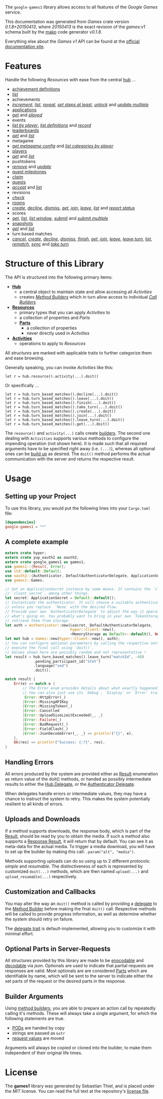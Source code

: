 <!---
DO NOT EDIT !
This file was generated automatically from 'src/mako/api/README.md.mako'
DO NOT EDIT !
-->
The `google-games1` library allows access to all features of the *Google Games* service.

This documentation was generated from *Games* crate version *0.1.8+20150413*, where *20150413* is the exact revision of the *games:v1* schema built by the [mako](http://www.makotemplates.org/) code generator *v0.1.8*.

Everything else about the *Games* *v1* API can be found at the
[official documentation site](https://developers.google.com/games/services/).
# Features

Handle the following *Resources* with ease from the central [hub](http://byron.github.io/google-apis-rs/google_games1/struct.Games.html) ... 

* [achievement definitions](http://byron.github.io/google-apis-rs/google_games1/struct.AchievementDefinition.html)
 * [*list*](http://byron.github.io/google-apis-rs/google_games1/struct.AchievementDefinitionListCall.html)
* achievements
 * [*increment*](http://byron.github.io/google-apis-rs/google_games1/struct.AchievementIncrementCall.html), [*list*](http://byron.github.io/google-apis-rs/google_games1/struct.AchievementListCall.html), [*reveal*](http://byron.github.io/google-apis-rs/google_games1/struct.AchievementRevealCall.html), [*set steps at least*](http://byron.github.io/google-apis-rs/google_games1/struct.AchievementSetStepsAtLeastCall.html), [*unlock*](http://byron.github.io/google-apis-rs/google_games1/struct.AchievementUnlockCall.html) and [*update multiple*](http://byron.github.io/google-apis-rs/google_games1/struct.AchievementUpdateMultipleCall.html)
* [applications](http://byron.github.io/google-apis-rs/google_games1/struct.Application.html)
 * [*get*](http://byron.github.io/google-apis-rs/google_games1/struct.ApplicationGetCall.html) and [*played*](http://byron.github.io/google-apis-rs/google_games1/struct.ApplicationPlayedCall.html)
* events
 * [*list by player*](http://byron.github.io/google-apis-rs/google_games1/struct.EventListByPlayerCall.html), [*list definitions*](http://byron.github.io/google-apis-rs/google_games1/struct.EventListDefinitionCall.html) and [*record*](http://byron.github.io/google-apis-rs/google_games1/struct.EventRecordCall.html)
* [leaderboards](http://byron.github.io/google-apis-rs/google_games1/struct.Leaderboard.html)
 * [*get*](http://byron.github.io/google-apis-rs/google_games1/struct.LeaderboardGetCall.html) and [*list*](http://byron.github.io/google-apis-rs/google_games1/struct.LeaderboardListCall.html)
* metagame
 * [*get metagame config*](http://byron.github.io/google-apis-rs/google_games1/struct.MetagameGetMetagameConfigCall.html) and [*list categories by player*](http://byron.github.io/google-apis-rs/google_games1/struct.MetagameListCategoriesByPlayerCall.html)
* [players](http://byron.github.io/google-apis-rs/google_games1/struct.Player.html)
 * [*get*](http://byron.github.io/google-apis-rs/google_games1/struct.PlayerGetCall.html) and [*list*](http://byron.github.io/google-apis-rs/google_games1/struct.PlayerListCall.html)
* pushtokens
 * [*remove*](http://byron.github.io/google-apis-rs/google_games1/struct.PushtokenRemoveCall.html) and [*update*](http://byron.github.io/google-apis-rs/google_games1/struct.PushtokenUpdateCall.html)
* [quest milestones](http://byron.github.io/google-apis-rs/google_games1/struct.QuestMilestone.html)
 * [*claim*](http://byron.github.io/google-apis-rs/google_games1/struct.QuestMilestoneClaimCall.html)
* [quests](http://byron.github.io/google-apis-rs/google_games1/struct.Quest.html)
 * [*accept*](http://byron.github.io/google-apis-rs/google_games1/struct.QuestAcceptCall.html) and [*list*](http://byron.github.io/google-apis-rs/google_games1/struct.QuestListCall.html)
* revisions
 * [*check*](http://byron.github.io/google-apis-rs/google_games1/struct.RevisionCheckCall.html)
* [rooms](http://byron.github.io/google-apis-rs/google_games1/struct.Room.html)
 * [*create*](http://byron.github.io/google-apis-rs/google_games1/struct.RoomCreateCall.html), [*decline*](http://byron.github.io/google-apis-rs/google_games1/struct.RoomDeclineCall.html), [*dismiss*](http://byron.github.io/google-apis-rs/google_games1/struct.RoomDismisCall.html), [*get*](http://byron.github.io/google-apis-rs/google_games1/struct.RoomGetCall.html), [*join*](http://byron.github.io/google-apis-rs/google_games1/struct.RoomJoinCall.html), [*leave*](http://byron.github.io/google-apis-rs/google_games1/struct.RoomLeaveCall.html), [*list*](http://byron.github.io/google-apis-rs/google_games1/struct.RoomListCall.html) and [*report status*](http://byron.github.io/google-apis-rs/google_games1/struct.RoomReportStatuCall.html)
* scores
 * [*get*](http://byron.github.io/google-apis-rs/google_games1/struct.ScoreGetCall.html), [*list*](http://byron.github.io/google-apis-rs/google_games1/struct.ScoreListCall.html), [*list window*](http://byron.github.io/google-apis-rs/google_games1/struct.ScoreListWindowCall.html), [*submit*](http://byron.github.io/google-apis-rs/google_games1/struct.ScoreSubmitCall.html) and [*submit multiple*](http://byron.github.io/google-apis-rs/google_games1/struct.ScoreSubmitMultipleCall.html)
* [snapshots](http://byron.github.io/google-apis-rs/google_games1/struct.Snapshot.html)
 * [*get*](http://byron.github.io/google-apis-rs/google_games1/struct.SnapshotGetCall.html) and [*list*](http://byron.github.io/google-apis-rs/google_games1/struct.SnapshotListCall.html)
* turn based matches
 * [*cancel*](http://byron.github.io/google-apis-rs/google_games1/struct.TurnBasedMatcheCancelCall.html), [*create*](http://byron.github.io/google-apis-rs/google_games1/struct.TurnBasedMatcheCreateCall.html), [*decline*](http://byron.github.io/google-apis-rs/google_games1/struct.TurnBasedMatcheDeclineCall.html), [*dismiss*](http://byron.github.io/google-apis-rs/google_games1/struct.TurnBasedMatcheDismisCall.html), [*finish*](http://byron.github.io/google-apis-rs/google_games1/struct.TurnBasedMatcheFinishCall.html), [*get*](http://byron.github.io/google-apis-rs/google_games1/struct.TurnBasedMatcheGetCall.html), [*join*](http://byron.github.io/google-apis-rs/google_games1/struct.TurnBasedMatcheJoinCall.html), [*leave*](http://byron.github.io/google-apis-rs/google_games1/struct.TurnBasedMatcheLeaveCall.html), [*leave turn*](http://byron.github.io/google-apis-rs/google_games1/struct.TurnBasedMatcheLeaveTurnCall.html), [*list*](http://byron.github.io/google-apis-rs/google_games1/struct.TurnBasedMatcheListCall.html), [*rematch*](http://byron.github.io/google-apis-rs/google_games1/struct.TurnBasedMatcheRematchCall.html), [*sync*](http://byron.github.io/google-apis-rs/google_games1/struct.TurnBasedMatcheSyncCall.html) and [*take turn*](http://byron.github.io/google-apis-rs/google_games1/struct.TurnBasedMatcheTakeTurnCall.html)




# Structure of this Library

The API is structured into the following primary items:

* **[Hub](http://byron.github.io/google-apis-rs/google_games1/struct.Games.html)**
    * a central object to maintain state and allow accessing all *Activities*
    * creates [*Method Builders*](http://byron.github.io/google-apis-rs/google_games1/trait.MethodsBuilder.html) which in turn
      allow access to individual [*Call Builders*](http://byron.github.io/google-apis-rs/google_games1/trait.CallBuilder.html)
* **[Resources](http://byron.github.io/google-apis-rs/google_games1/trait.Resource.html)**
    * primary types that you can apply *Activities* to
    * a collection of properties and *Parts*
    * **[Parts](http://byron.github.io/google-apis-rs/google_games1/trait.Part.html)**
        * a collection of properties
        * never directly used in *Activities*
* **[Activities](http://byron.github.io/google-apis-rs/google_games1/trait.CallBuilder.html)**
    * operations to apply to *Resources*

All *structures* are marked with applicable traits to further categorize them and ease browsing.

Generally speaking, you can invoke *Activities* like this:

```Rust,ignore
let r = hub.resource().activity(...).doit()
```

Or specifically ...

```ignore
let r = hub.turn_based_matches().decline(...).doit()
let r = hub.turn_based_matches().leave(...).doit()
let r = hub.turn_based_matches().finish(...).doit()
let r = hub.turn_based_matches().take_turn(...).doit()
let r = hub.turn_based_matches().create(...).doit()
let r = hub.turn_based_matches().join(...).doit()
let r = hub.turn_based_matches().leave_turn(...).doit()
let r = hub.turn_based_matches().get(...).doit()
```

The `resource()` and `activity(...)` calls create [builders][builder-pattern]. The second one dealing with `Activities` 
supports various methods to configure the impending operation (not shown here). It is made such that all required arguments have to be 
specified right away (i.e. `(...)`), whereas all optional ones can be [build up][builder-pattern] as desired.
The `doit()` method performs the actual communication with the server and returns the respective result.

# Usage

## Setting up your Project

To use this library, you would put the following lines into your `Cargo.toml` file:

```toml
[dependencies]
google-games1 = "*"
```

## A complete example

```Rust
extern crate hyper;
extern crate yup_oauth2 as oauth2;
extern crate google_games1 as games1;
use games1::{Result, Error};
use std::default::Default;
use oauth2::{Authenticator, DefaultAuthenticatorDelegate, ApplicationSecret, MemoryStorage};
use games1::Games;

// Get an ApplicationSecret instance by some means. It contains the `client_id` and 
// `client_secret`, among other things.
let secret: ApplicationSecret = Default::default();
// Instantiate the authenticator. It will choose a suitable authentication flow for you, 
// unless you replace  `None` with the desired Flow.
// Provide your own `AuthenticatorDelegate` to adjust the way it operates and get feedback about 
// what's going on. You probably want to bring in your own `TokenStorage` to persist tokens and
// retrieve them from storage.
let auth = Authenticator::new(&secret, DefaultAuthenticatorDelegate,
                              hyper::Client::new(),
                              <MemoryStorage as Default>::default(), None);
let mut hub = Games::new(hyper::Client::new(), auth);
// You can configure optional parameters by calling the respective setters at will, and
// execute the final call using `doit()`.
// Values shown here are possibly random and not representative !
let result = hub.turn_based_matches().leave_turn("matchId", -48)
             .pending_participant_id("Stet")
             .language("sed")
             .doit();

match result {
    Err(e) => match e {
        // The Error enum provides details about what exactly happened.
        // You can also just use its `Debug`, `Display` or `Error` traits
         Error::HttpError(_)
        |Error::MissingAPIKey
        |Error::MissingToken(_)
        |Error::Cancelled
        |Error::UploadSizeLimitExceeded(_, _)
        |Error::Failure(_)
        |Error::BadRequest(_)
        |Error::FieldClash(_)
        |Error::JsonDecodeError(_, _) => println!("{}", e),
    },
    Ok(res) => println!("Success: {:?}", res),
}

```
## Handling Errors

All errors produced by the system are provided either as [Result](http://byron.github.io/google-apis-rs/google_games1/enum.Result.html) enumeration as return value of 
the doit() methods, or handed as possibly intermediate results to either the 
[Hub Delegate](http://byron.github.io/google-apis-rs/google_games1/trait.Delegate.html), or the [Authenticator Delegate](http://byron.github.io/google-apis-rs/google_games1/../yup-oauth2/trait.AuthenticatorDelegate.html).

When delegates handle errors or intermediate values, they may have a chance to instruct the system to retry. This 
makes the system potentially resilient to all kinds of errors.

## Uploads and Downloads
If a method supports downloads, the response body, which is part of the [Result](http://byron.github.io/google-apis-rs/google_games1/enum.Result.html), should be
read by you to obtain the media.
If such a method also supports a [Response Result](http://byron.github.io/google-apis-rs/google_games1/trait.ResponseResult.html), it will return that by default.
You can see it as meta-data for the actual media. To trigger a media download, you will have to set up the builder by making
this call: `.param("alt", "media")`.

Methods supporting uploads can do so using up to 2 different protocols: 
*simple* and *resumable*. The distinctiveness of each is represented by customized 
`doit(...)` methods, which are then named `upload(...)` and `upload_resumable(...)` respectively.

## Customization and Callbacks

You may alter the way an `doit()` method is called by providing a [delegate](http://byron.github.io/google-apis-rs/google_games1/trait.Delegate.html) to the 
[Method Builder](http://byron.github.io/google-apis-rs/google_games1/trait.CallBuilder.html) before making the final `doit()` call. 
Respective methods will be called to provide progress information, as well as determine whether the system should 
retry on failure.

The [delegate trait](http://byron.github.io/google-apis-rs/google_games1/trait.Delegate.html) is default-implemented, allowing you to customize it with minimal effort.

## Optional Parts in Server-Requests

All structures provided by this library are made to be [enocodable](http://byron.github.io/google-apis-rs/google_games1/trait.RequestValue.html) and 
[decodable](http://byron.github.io/google-apis-rs/google_games1/trait.ResponseResult.html) via *json*. Optionals are used to indicate that partial requests are responses 
are valid.
Most optionals are are considered [Parts](http://byron.github.io/google-apis-rs/google_games1/trait.Part.html) which are identifiable by name, which will be sent to 
the server to indicate either the set parts of the request or the desired parts in the response.

## Builder Arguments

Using [method builders](http://byron.github.io/google-apis-rs/google_games1/trait.CallBuilder.html), you are able to prepare an action call by repeatedly calling it's methods.
These will always take a single argument, for which the following statements are true.

* [PODs][wiki-pod] are handed by copy
* strings are passed as `&str`
* [request values](http://byron.github.io/google-apis-rs/google_games1/trait.RequestValue.html) are moved

Arguments will always be copied or cloned into the builder, to make them independent of their original life times.

[wiki-pod]: http://en.wikipedia.org/wiki/Plain_old_data_structure
[builder-pattern]: http://en.wikipedia.org/wiki/Builder_pattern
[google-go-api]: https://github.com/google/google-api-go-client

# License
The **games1** library was generated by Sebastian Thiel, and is placed 
under the *MIT* license.
You can read the full text at the repository's [license file][repo-license].

[repo-license]: https://github.com/Byron/google-apis-rs/LICENSE.md
